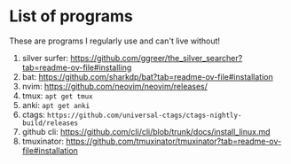 # List of programs

These are programs I regularly use and can't live without!

1. silver surfer:
   https://github.com/ggreer/the_silver_searcher?tab=readme-ov-file#installing
2. bat: https://github.com/sharkdp/bat?tab=readme-ov-file#installation
3. nvim: https://github.com/neovim/neovim/releases/
4. tmux: `apt get tmux`
5. anki: `apt get anki`
6. ctags:
   `https://github.com/universal-ctags/ctags-nightly-build/releases`
7. github cli:
   https://github.com/cli/cli/blob/trunk/docs/install_linux.md
8. tmuxinator:
   https://github.com/tmuxinator/tmuxinator?tab=readme-ov-file#installation
